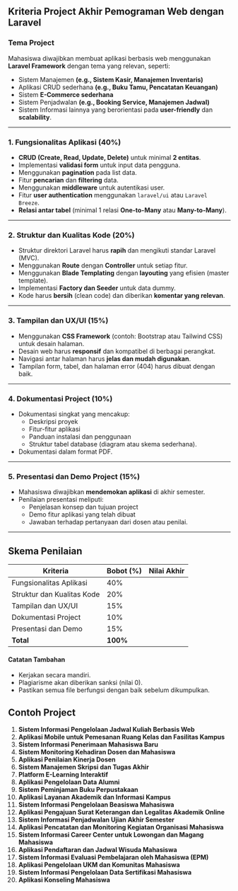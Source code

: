 ## **Kriteria Project Akhir Pemograman Web dengan Laravel**

### **Tema Project**
Mahasiswa diwajibkan membuat aplikasi berbasis web menggunakan **Laravel Framework** dengan tema yang relevan, seperti:  
- Sistem Manajemen **(e.g., Sistem Kasir, Manajemen Inventaris)**  
- Aplikasi CRUD sederhana **(e.g., Buku Tamu, Pencatatan Keuangan)**  
- Sistem **E-Commerce sederhana**  
- Sistem Penjadwalan **(e.g., Booking Service, Manajemen Jadwal)**  
- Sistem Informasi lainnya yang berorientasi pada **user-friendly** dan **scalability**.  

---

### **1. Fungsionalitas Aplikasi (40%)**
- **CRUD (Create, Read, Update, Delete)** untuk minimal **2 entitas**.  
- Implementasi **validasi form** untuk input data pengguna.  
- Menggunakan **pagination** pada list data.  
- Fitur **pencarian** dan **filtering** data.  
- Menggunakan **middleware** untuk autentikasi user.  
- Fitur **user authentication** menggunakan `laravel/ui` atau `Laravel Breeze`.  
- **Relasi antar tabel** (minimal 1 relasi **One-to-Many** atau **Many-to-Many**).  

---

### **2. Struktur dan Kualitas Kode (20%)**  
- Struktur direktori Laravel harus **rapih** dan mengikuti standar Laravel (MVC).  
- Menggunakan **Route** dengan **Controller** untuk setiap fitur.  
- Menggunakan **Blade Templating** dengan **layouting** yang efisien (master template).  
- Implementasi **Factory dan Seeder** untuk data dummy.  
- Kode harus **bersih** (clean code) dan diberikan **komentar yang relevan**.  

---

### **3. Tampilan dan UX/UI (15%)**
- Menggunakan **CSS Framework** (contoh: Bootstrap atau Tailwind CSS) untuk desain halaman.  
- Desain web harus **responsif** dan kompatibel di berbagai perangkat.  
- Navigasi antar halaman harus **jelas dan mudah digunakan**.  
- Tampilan form, tabel, dan halaman error (404) harus dibuat dengan baik.  

---

### **4. Dokumentasi Project (10%)**
- Dokumentasi singkat yang mencakup:  
  - Deskripsi proyek  
  - Fitur-fitur aplikasi  
  - Panduan instalasi dan penggunaan  
  - Struktur tabel database (diagram atau skema sederhana).  
- Dokumentasi dalam format PDF.

---

### **5. Presentasi dan Demo Project (15%)**
- Mahasiswa diwajibkan **mendemokan aplikasi** di akhir semester.  
- Penilaian presentasi meliputi:  
  - Penjelasan konsep dan tujuan project  
  - Demo fitur aplikasi yang telah dibuat  
  - Jawaban terhadap pertanyaan dari dosen atau penilai.  

---

## **Skema Penilaian**  
| Kriteria                  | Bobot (%) | Nilai Akhir |  
|---------------------------|-----------|-------------|  
| Fungsionalitas Aplikasi   | 40%       |             |  
| Struktur dan Kualitas Kode| 20%       |             |  
| Tampilan dan UX/UI        | 15%       |             |  
| Dokumentasi Project       | 10%       |             |  
| Presentasi dan Demo       | 15%       |             |  
| **Total**                 | **100%**  |             |  


#### **Catatan Tambahan**
- Kerjakan secara mandiri.
- Plagiarisme akan diberikan sanksi (nilai 0).
- Pastikan semua file berfungsi dengan baik sebelum dikumpulkan.

## Contoh Project

1. **Sistem Informasi Pengelolaan Jadwal Kuliah Berbasis Web**  
2. **Aplikasi Mobile untuk Pemesanan Ruang Kelas dan Fasilitas Kampus**  
3. **Sistem Informasi Penerimaan Mahasiswa Baru**  
4. **Sistem Monitoring Kehadiran Dosen dan Mahasiswa**  
5. **Aplikasi Penilaian Kinerja Dosen**  
6. **Sistem Manajemen Skripsi dan Tugas Akhir**  
7. **Platform E-Learning Interaktif**  
8. **Aplikasi Pengelolaan Data Alumni**  
9. **Sistem Peminjaman Buku Perpustakaan**  
10. **Aplikasi Layanan Akademik dan Informasi Kampus**  
11. **Sistem Informasi Pengelolaan Beasiswa Mahasiswa**  
12. **Aplikasi Pengajuan Surat Keterangan dan Legalitas Akademik Online**  
13. **Sistem Informasi Penjadwalan Ujian Akhir Semester**  
14. **Aplikasi Pencatatan dan Monitoring Kegiatan Organisasi Mahasiswa**  
15. **Sistem Informasi Career Center untuk Lowongan dan Magang Mahasiswa**  
16. **Aplikasi Pendaftaran dan Jadwal Wisuda Mahasiswa**  
17. **Sistem Informasi Evaluasi Pembelajaran oleh Mahasiswa (EPM)**  
18. **Aplikasi Pengelolaan UKM dan Komunitas Mahasiswa**  
19. **Sistem Informasi Pengelolaan Data Sertifikasi Mahasiswa**  
20. **Aplikasi Konseling Mahasiswa**  